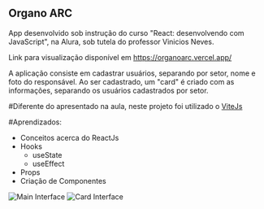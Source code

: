 ## Organo ARC

App desenvolvido sob instrução do curso "React: desenvolvendo com JavaScript", na Alura, sob tutela do professor Vinicios Neves.

Link para visualização disponível em https://organoarc.vercel.app/

A aplicação consiste em cadastrar usuários, separando por setor, nome e foto do responsável.
Ao ser cadastrado, um "card" é criado com as informações, separando os usuários cadastrados por setor.

#Diferente do apresentado na aula, neste projeto foi utilizado o [ViteJs](https://imgur.com/a/6dBmkcK)

#Aprendizados:
- Conceitos acerca do ReactJs
- Hooks
  - useState
  - useEffect
- Props
- Criação de Componentes

![Main Interface](https://i.imgur.com/xfSIgC0.png)
![Card Interface](https://i.imgur.com/MBZJqqy.png)
